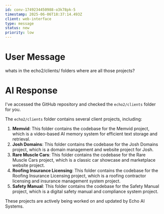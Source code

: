 ```yaml
---
id: conv-1749234450988-o3k78pk-5
timestamp: 2025-06-06T18:37:14.493Z
client: web-interface
type: message
status: new
priority: low
---
```


# User Message

whats in the echo2/clients/ folders where are all those projects?

# AI Response

I've accessed the GitHub repository and checked the `echo2/clients` folder for you.

The `echo2/clients` folder contains several client projects, including:

1. **Memvid**: This folder contains the codebase for the Memvid project, which is a video-based AI memory system for efficient text storage and retrieval.
2. **Josh Domains**: This folder contains the codebase for the Josh Domains project, which is a domain management and website project for Josh.
3. **Rare Muscle Cars**: This folder contains the codebase for the Rare Muscle Cars project, which is a classic car showcase and marketplace website project.
4. **Roofing Insurance Licensing**: This folder contains the codebase for the Roofing Insurance Licensing project, which is a roofing contractor licensing and insurance management system project.
5. **Safety Manual**: This folder contains the codebase for the Safety Manual project, which is a digital safety manual and compliance system project.

These projects are actively being worked on and updated by Echo AI Systems.


